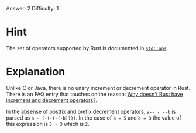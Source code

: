 Answer: 2
Difficulty: 1

# Hint

The set of operators supported by Rust is documented in [`std::ops`].

[`std::ops`]: https://doc.rust-lang.org/std/ops/index.html

# Explanation

Unlike C or Java, there is no unary increment or decrement operator in Rust.
There is an FAQ entry that touches on the reason: [Why doesn't Rust have
increment and decrement operators?][faq].

[faq]: https://www.rust-lang.org/en-US/faq.html#why-doesnt-rust-have-increment-and-decrement-operators

In the absense of postfix and prefix decrement operators, `a-- - --b` is parsed
as `a - (-(-(-(-b))))`. In the case of `a = 5` and `b = 3` the value of this
expression is `5 - 3` which is `2`.
